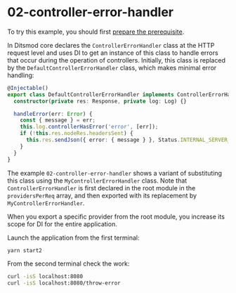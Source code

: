 # 02-controller-error-handler

To try this example, you should first [prepare the prerequisite][1].

In Ditsmod core declares the `ControllerErrorHandler` class at the HTTP request level and uses DI
to get an instance of this class to handle errors that occur during the operation of controllers.
Initially, this class is replaced by the `DefaultControllerErrorHandler` class, which makes minimal
error handling:

```ts
@Injectable()
export class DefaultControllerErrorHandler implements ControllerErrorHandler {
  constructor(private res: Response, private log: Log) {}

  handleError(err: Error) {
    const { message } = err;
    this.log.controllerHasError('error', [err]);
    if (!this.res.nodeRes.headersSent) {
      this.res.sendJson({ error: { message } }, Status.INTERNAL_SERVER_ERROR);
    }
  }
}
```

The example `02-controller-error-handler` shows a variant of substituting this class using the
`MyControllerErrorHandler` class. Note that `ControllerErrorHandler` is first declared in the root
module in the `providersPerReq` array, and then exported with its replacement by
`MyControllerErrorHandler`.

When you export a specific provider from the root module, you increase its scope for DI for the
entire application.

Launch the application from the first terminal:

```bash
yarn start2
```

From the second terminal check the work:

```bash
curl -isS localhost:8080
curl -isS localhost:8080/throw-error
```

[1]: ./prerequisite
